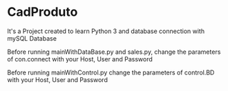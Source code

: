 # CadProduto
It's a Project created to learn Python 3 and database connection with mySQL Database

Before running mainWithDataBase.py and sales.py, change the parameters of con.connect with your Host, User and Password

Before running mainWithControl.py change the parameters of control.BD with your Host, User and Password
